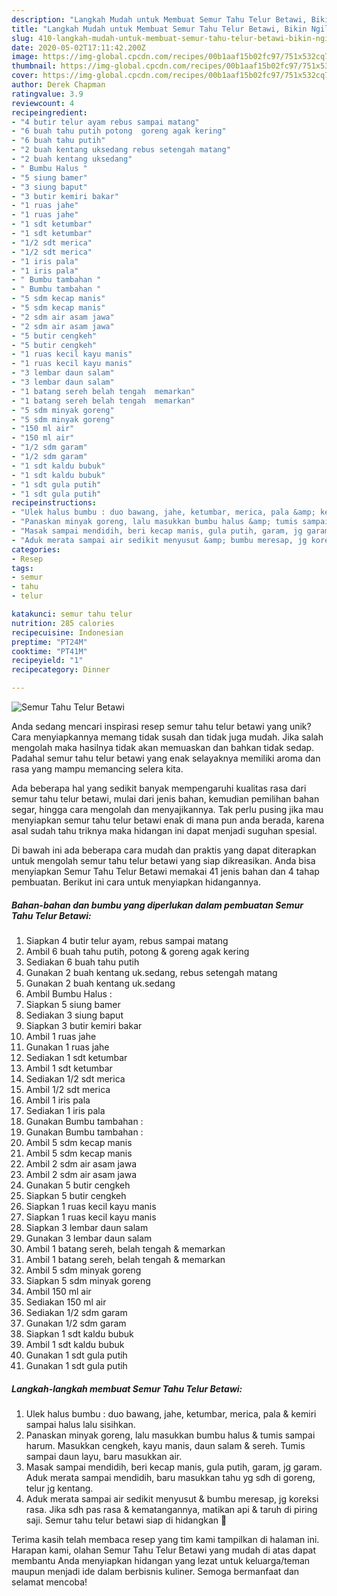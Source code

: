 ```yaml
---
description: "Langkah Mudah untuk Membuat Semur Tahu Telur Betawi, Bikin Ngiler"
title: "Langkah Mudah untuk Membuat Semur Tahu Telur Betawi, Bikin Ngiler"
slug: 410-langkah-mudah-untuk-membuat-semur-tahu-telur-betawi-bikin-ngiler
date: 2020-05-02T17:11:42.200Z
image: https://img-global.cpcdn.com/recipes/00b1aaf15b02fc97/751x532cq70/semur-tahu-telur-betawi-foto-resep-utama.jpg
thumbnail: https://img-global.cpcdn.com/recipes/00b1aaf15b02fc97/751x532cq70/semur-tahu-telur-betawi-foto-resep-utama.jpg
cover: https://img-global.cpcdn.com/recipes/00b1aaf15b02fc97/751x532cq70/semur-tahu-telur-betawi-foto-resep-utama.jpg
author: Derek Chapman
ratingvalue: 3.9
reviewcount: 4
recipeingredient:
- "4 butir telur ayam rebus sampai matang"
- "6 buah tahu putih potong  goreng agak kering"
- "6 buah tahu putih"
- "2 buah kentang uksedang rebus setengah matang"
- "2 buah kentang uksedang"
- " Bumbu Halus "
- "5 siung bamer"
- "3 siung baput"
- "3 butir kemiri bakar"
- "1 ruas jahe"
- "1 ruas jahe"
- "1 sdt ketumbar"
- "1 sdt ketumbar"
- "1/2 sdt merica"
- "1/2 sdt merica"
- "1 iris pala"
- "1 iris pala"
- " Bumbu tambahan "
- " Bumbu tambahan "
- "5 sdm kecap manis"
- "5 sdm kecap manis"
- "2 sdm air asam jawa"
- "2 sdm air asam jawa"
- "5 butir cengkeh"
- "5 butir cengkeh"
- "1 ruas kecil kayu manis"
- "1 ruas kecil kayu manis"
- "3 lembar daun salam"
- "3 lembar daun salam"
- "1 batang sereh belah tengah  memarkan"
- "1 batang sereh belah tengah  memarkan"
- "5 sdm minyak goreng"
- "5 sdm minyak goreng"
- "150 ml air"
- "150 ml air"
- "1/2 sdm garam"
- "1/2 sdm garam"
- "1 sdt kaldu bubuk"
- "1 sdt kaldu bubuk"
- "1 sdt gula putih"
- "1 sdt gula putih"
recipeinstructions:
- "Ulek halus bumbu : duo bawang, jahe, ketumbar, merica, pala &amp; kemiri sampai halus lalu sisihkan."
- "Panaskan minyak goreng, lalu masukkan bumbu halus &amp; tumis sampai harum. Masukkan cengkeh, kayu manis, daun salam &amp; sereh. Tumis sampai daun layu, baru masukkan air."
- "Masak sampai mendidih, beri kecap manis, gula putih, garam, jg garam. Aduk merata sampai mendidih, baru masukkan tahu yg sdh di goreng, telur jg kentang."
- "Aduk merata sampai air sedikit menyusut &amp; bumbu meresap, jg koreksi rasa. Jika sdh pas rasa &amp; kematangannya, matikan api &amp; taruh di piring saji. Semur tahu telur betawi siap di hidangkan 🍛"
categories:
- Resep
tags:
- semur
- tahu
- telur

katakunci: semur tahu telur 
nutrition: 285 calories
recipecuisine: Indonesian
preptime: "PT24M"
cooktime: "PT41M"
recipeyield: "1"
recipecategory: Dinner

---
```



![Semur Tahu Telur Betawi](https://img-global.cpcdn.com/recipes/00b1aaf15b02fc97/751x532cq70/semur-tahu-telur-betawi-foto-resep-utama.jpg)

Anda sedang mencari inspirasi resep semur tahu telur betawi yang unik? Cara menyiapkannya memang tidak susah dan tidak juga mudah. Jika salah mengolah maka hasilnya tidak akan memuaskan dan bahkan tidak sedap. Padahal semur tahu telur betawi yang enak selayaknya memiliki aroma dan rasa yang mampu memancing selera kita.

Ada beberapa hal yang sedikit banyak mempengaruhi kualitas rasa dari semur tahu telur betawi, mulai dari jenis bahan, kemudian pemilihan bahan segar, hingga cara mengolah dan menyajikannya. Tak perlu pusing jika mau menyiapkan semur tahu telur betawi enak di mana pun anda berada, karena asal sudah tahu triknya maka hidangan ini dapat menjadi suguhan spesial.




Di bawah ini ada beberapa cara mudah dan praktis yang dapat diterapkan untuk mengolah semur tahu telur betawi yang siap dikreasikan. Anda bisa menyiapkan Semur Tahu Telur Betawi memakai 41 jenis bahan dan 4 tahap pembuatan. Berikut ini cara untuk menyiapkan hidangannya.

<!--inarticleads1-->

##### Bahan-bahan dan bumbu yang diperlukan dalam pembuatan Semur Tahu Telur Betawi:

1. Siapkan 4 butir telur ayam, rebus sampai matang
1. Ambil 6 buah tahu putih, potong &amp; goreng agak kering
1. Sediakan 6 buah tahu putih
1. Gunakan 2 buah kentang uk.sedang, rebus setengah matang
1. Gunakan 2 buah kentang uk.sedang
1. Ambil  Bumbu Halus :
1. Siapkan 5 siung bamer
1. Sediakan 3 siung baput
1. Siapkan 3 butir kemiri bakar
1. Ambil 1 ruas jahe
1. Gunakan 1 ruas jahe
1. Sediakan 1 sdt ketumbar
1. Ambil 1 sdt ketumbar
1. Sediakan 1/2 sdt merica
1. Ambil 1/2 sdt merica
1. Ambil 1 iris pala
1. Sediakan 1 iris pala
1. Gunakan  Bumbu tambahan :
1. Gunakan  Bumbu tambahan :
1. Ambil 5 sdm kecap manis
1. Ambil 5 sdm kecap manis
1. Ambil 2 sdm air asam jawa
1. Ambil 2 sdm air asam jawa
1. Gunakan 5 butir cengkeh
1. Siapkan 5 butir cengkeh
1. Siapkan 1 ruas kecil kayu manis
1. Siapkan 1 ruas kecil kayu manis
1. Siapkan 3 lembar daun salam
1. Gunakan 3 lembar daun salam
1. Ambil 1 batang sereh, belah tengah &amp; memarkan
1. Ambil 1 batang sereh, belah tengah &amp; memarkan
1. Ambil 5 sdm minyak goreng
1. Siapkan 5 sdm minyak goreng
1. Ambil 150 ml air
1. Sediakan 150 ml air
1. Sediakan 1/2 sdm garam
1. Gunakan 1/2 sdm garam
1. Siapkan 1 sdt kaldu bubuk
1. Ambil 1 sdt kaldu bubuk
1. Gunakan 1 sdt gula putih
1. Gunakan 1 sdt gula putih




<!--inarticleads2-->

##### Langkah-langkah membuat Semur Tahu Telur Betawi:

1. Ulek halus bumbu : duo bawang, jahe, ketumbar, merica, pala &amp; kemiri sampai halus lalu sisihkan.
1. Panaskan minyak goreng, lalu masukkan bumbu halus &amp; tumis sampai harum. Masukkan cengkeh, kayu manis, daun salam &amp; sereh. Tumis sampai daun layu, baru masukkan air.
1. Masak sampai mendidih, beri kecap manis, gula putih, garam, jg garam. Aduk merata sampai mendidih, baru masukkan tahu yg sdh di goreng, telur jg kentang.
1. Aduk merata sampai air sedikit menyusut &amp; bumbu meresap, jg koreksi rasa. Jika sdh pas rasa &amp; kematangannya, matikan api &amp; taruh di piring saji. Semur tahu telur betawi siap di hidangkan 🍛




Terima kasih telah membaca resep yang tim kami tampilkan di halaman ini. Harapan kami, olahan Semur Tahu Telur Betawi yang mudah di atas dapat membantu Anda menyiapkan hidangan yang lezat untuk keluarga/teman maupun menjadi ide dalam berbisnis kuliner. Semoga bermanfaat dan selamat mencoba!
